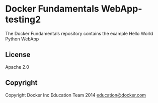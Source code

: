 Docker Fundamentals WebApp-testing2
==========================

The Docker Fundamentals repository contains the example Hello World Python WebApp

## License

Apache 2.0

## Copyright

Copyright Docker Inc Education Team 2014 <education@docker.com>
